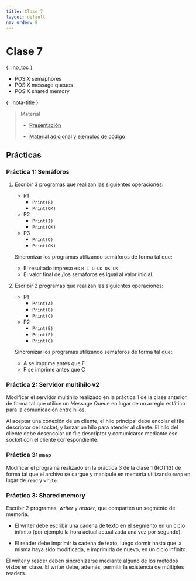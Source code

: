 ```yaml
---
title: Clase 7
layout: default
nav_order: 8
---
```


# Clase 7
{: .no_toc }

* POSIX semaphores
* POSIX message queues
* POSIX shared memory

{: .nota-title }
> Material
>
> * [Presentación](https://docs.google.com/presentation/d/1rd-NpcEUBVdj_cLzd8fHogAV4GBr8CIXp6vzqeRi8NE/edit?usp=drive_link)
>
> * [Material adicional y ejemplos de código](https://github.com/cese-sopg/cese-sopg.github.io/tree/main/material-clases/clase7)

## Prácticas

### Práctica 1: Semáforos

1. Escribir 3 programas que realizan las siguientes operaciones:
   * P1
        * `Print(R)`
        * `Print(OK)`
   * P2
        * `Print(I)`
        * `Print(OK)`
   * P3
        * `Print(O)`
        * `Print(OK)`

   Sincronizar los programas utilizando semáforos de forma tal que:
   * El resultado impreso es `R I O OK OK OK`
   * El valor final del/los semáforos es igual al valor inicial.


1. Escribir 2 programas que realizan las siguientes operaciones:
   * P1
        * `Print(A)`
        * `Print(B)`
        * `Print(C)`
   * P2
        * `Print(E)`
        * `Print(F)`
        * `Print(G)`

   Sincronizar los programas utilizando semáforos de forma tal que:
   * A se imprime antes que F
   * F se imprime antes que C

### Práctica 2: Servidor multihilo v2

Modificar el servidor multihilo realizado en la práctica 1 de la clase anterior, de
forma tal que utilice un Message Queue en lugar de un arreglo estático para
la comunicación entre hilos.

Al aceptar una conexión de un cliente, el hilo principal debe encolar el file
descriptor del socket, y lanzar un hilo para atender al cliente. El hilo del
cliente debe desencolar un file descriptor y comunicarse mediante ese socket
con el cliente correspondiente.

### Práctica 3: `mmap`

Modificar el programa realizado en la práctica 3 de la clase 1 (ROT13) de forma
tal que el archivo se cargue y manipule en memoria utilizando `mmap` en lugar
de `read` y `write`.

### Práctica 3: Shared memory

Escribir 2 programas, _writer_ y _reader_, que comparten un segmento de memoria.

* El writer debe escribir una cadena de texto en el segmento en un ciclo
  infinito (por ejemplo la hora actual actualizada una vez por segundo).

* El reader debe imprimir la cadena de texto, luego dormir hasta que la misma
  haya sido modificada, e imprimirla de nuevo, en un ciclo infinito.

El writer y reader deben sincronizarse mediante alguno de los métodos vistos en
clase. El writer debe, además, permitir la existencia de múltiples readers.
